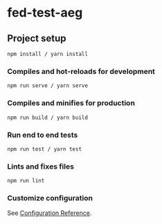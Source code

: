# fed-test-aeg

## Project setup
```
npm install / yarn install
```

### Compiles and hot-reloads for development
```
npm run serve / yarn serve
```

### Compiles and minifies for production
```
npm run build / yarn build
```

### Run end to end tests
```
npm run test / yarn test
```

### Lints and fixes files
```
npm run lint
```

### Customize configuration
See [Configuration Reference](https://cli.vuejs.org/config/).
